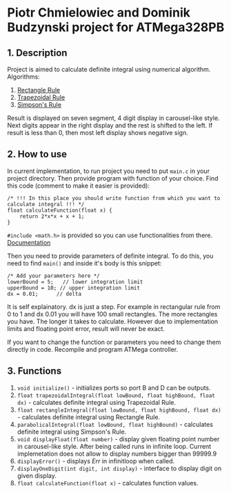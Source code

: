 # Piotr Chmielowiec and Dominik Budzynski project for ATMega328PB
## 1. Description
Project is aimed to calculate definite integral using numerical algorithm.
Algorithms:
1. [Rectangle Rule](https://en.wikipedia.org/wiki/Riemann_sum)
2. [Trapezoidal Rule](https://en.wikipedia.org/wiki/Trapezoidal_rule)
3. [Simpson's Rule](https://en.wikipedia.org/wiki/Simpson%27s_rule)

Result is displayed on seven segment, 4 digit display in carousel-like style.
Next digits appear in the right display and the rest is shifted to the left.
If result is less than 0, then most left display shows negative sign.
## 2. How to use
In current implementation, to run project you need to put `main.c` in your project directory.
Then provide program with function of your choice. Find this code (comment to make it easier is provided):
```
/* !!! In this place you should write function from which you want to calculate integral !!! */
float calculateFunction(float x) {
	return 2*x*x + x + 1;
}
```
`#include <math.h>` is provided so you can use functionalities from there. [Documentation](https://www.nongnu.org/avr-libc/user-manual/group__avr__math.html)

Then you need to provide parameters of definite integral. 
To do this, you need to find `main()` and inside it's body is this snippet: 
```
/* Add your parameters here */
lowerBound = 5;	  // lower integration limit
upperBound = 10; // upper integration limit
dx = 0.01;		// delta
```
It is self explainatory. dx is just a step. For example in rectangular rule from 0 to 1 and dx 0.01 you will have 100 small rectangles. 
The more rectangles you have. The longer it takes to calculate. However due to implementation limits and floating point error, result will never be exact.

If you want to change the function or parameters you need to change them directly in code. Recompile and program ATMega controller. 

## 3. Functions
1. `void initialize()` - initializes ports so port B and D can be outputs.
2. `float trapezoidalIntegral(float lowBound, float highBound, float dx)` - calculates definite integral using Trapezoidal Rule.
3. `float rectangleIntegral(float lowBound, float highBound, float dx)` - calculates definite integral using Rectangle Rule.
4. `parabolicalIntegral(float lowBound, float highBound)` - calculates definite integral using Simpson's Rule.
5. `void displayFloat(float number)` - display given floating point number in carousel-like style. After being called runs in infinite loop. Current implemetation does not allow to display numbers bigger than 99999.9
6. `displayError()` - displays *Err* in infinitloop when called. 
7. `displayOneDigit(int digit, int display)` - interface to display digit on given display.
8. `float calculateFunction(float x)` - calculates function values.
